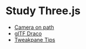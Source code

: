 # Study Three.js
- [Camera on path](https://ohagip.github.io/study-threejs/camera-on-path/)
- [glTF Draco](https://ohagip.github.io/study-threejs/gltf-draco/)
- [Tweakpane Tips](https://ohagip.github.io/study-threejs/tweakpane/)
